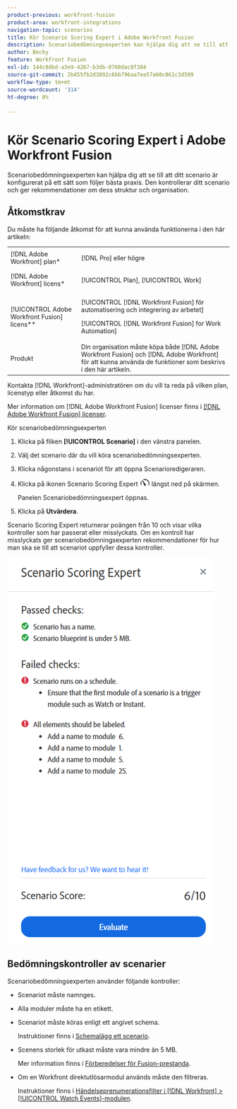 ```yaml
---
product-previous: workfront-fusion
product-area: workfront-integrations
navigation-topic: scenarios
title: Kör Scenario Scoring Expert i Adobe Workfront Fusion
description: Scenariobedömningsexperten kan hjälpa dig att se till att ditt scenario är konfigurerat på ett sätt som följer bästa praxis. Den kontrollerar ditt scenario och ger rekommendationer om dess struktur och organisation.
author: Becky
feature: Workfront Fusion
exl-id: 144c8dbd-a3e9-4267-b3db-0768dac8f384
source-git-commit: 2b455fb2d3892c6bb796aa7ea57a60c861c3d599
workflow-type: tm+mt
source-wordcount: '314'
ht-degree: 0%

---
```


# Kör Scenario Scoring Expert i Adobe Workfront Fusion

Scenariobedömningsexperten kan hjälpa dig att se till att ditt scenario är konfigurerat på ett sätt som följer bästa praxis. Den kontrollerar ditt scenario och ger rekommendationer om dess struktur och organisation.

## Åtkomstkrav

Du måste ha följande åtkomst för att kunna använda funktionerna i den här artikeln:

<table style="table-layout:auto">  
 <col> 
 <col> 
 <tbody> 
  <tr> 
    <td role="rowheader">[!DNL Adobe Workfront] plan*</td> 
   <td> <p>[!DNL Pro] eller högre</p> </td> 
  </tr> 
  <tr data-mc-conditions=""> 
   <td role="rowheader">[!DNL Adobe Workfront] licens*</td> 
   <td> <p>[!UICONTROL Plan], [!UICONTROL Work]</p> </td> 
  </tr> 
  <tr> 
   <td role="rowheader">[!UICONTROL Adobe Workfront Fusion] licens**</td> 
  <td> <p>[!UICONTROL [!DNL Workfront Fusion] för automatisering och integrering av arbetet] </p><p>[!UICONTROL [!DNL Workfront Fusion] for Work Automation] </p>  </td>    </tr> 
  </tr> 
  <tr> 
   <td role="rowheader">Produkt</td> 
   <td>Din organisation måste köpa både [!DNL Adobe Workfront Fusion] och [!DNL Adobe Workfront] för att kunna använda de funktioner som beskrivs i den här artikeln.</td> 
  </tr> 
 </tbody> 
</table>

Kontakta [!DNL Workfront]-administratören om du vill ta reda på vilken plan, licenstyp eller åtkomst du har.

Mer information om [!DNL Adobe Workfront Fusion] licenser finns i [[!DNL Adobe Workfront Fusion] licenser](../../workfront-fusion/get-started/license-automation-vs-integration.md).

Kör scenariobedömningsexperten

1. Klicka på fliken **[!UICONTROL Scenario]** i den vänstra panelen.
1. Välj det scenario där du vill köra scenariobedömningsexperten.
1. Klicka någonstans i scenariot för att öppna Scenarioredigeraren.
1. Klicka på ikonen Scenario Scoring Expert ![Expert för bedömning av scenario](assets/scoring-expert-icon.png) längst ned på skärmen.

   Panelen Scenariobedömningsexpert öppnas.
1. Klicka på **Utvärdera**.

Scenario Scoring Expert returnerar poängen från 10 och visar vilka kontroller som har passerat eller misslyckats. Om en kontroll har misslyckats ger scenariobedömningsexperten rekommendationer för hur man ska se till att scenariot uppfyller dessa kontroller.

![Scenariopoäng](assets/scenario-score.png)

## Bedömningskontroller av scenarier

Scenariobedömningsexperten använder följande kontroller:

* Scenariot måste namnges.
* Alla moduler måste ha en etikett.
* Scenariot måste köras enligt ett angivet schema.

  Instruktioner finns i [Schemalägg ett scenario](/help/quicksilver/workfront-fusion/scenarios/schedule-a-scenario.md).
* Scenens storlek för utkast måste vara mindre än 5 MB.

  Mer information finns i [Förberedelser för Fusion-prestanda](/help/quicksilver/workfront-fusion/get-started/fusion-performance-guardrails.md#scenarios).
* Om en Workfront direktutlösarmodul används måste den filtreras.

  Instruktioner finns i [Händelseprenumerationsfilter i  [!DNL Workfront] > [!UICONTROL Watch Events]-modulen](/help/quicksilver/workfront-fusion/apps-and-their-modules/workfront-modules.md#event-subscription-filters-in-the-workfront--watch-events-module).

